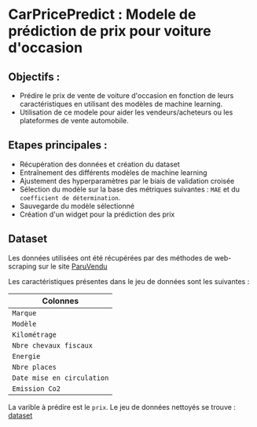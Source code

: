# CarPricePredict : Modele de prédiction de prix pour voiture d'occasion  

## Objectifs :

- Prédire le prix de vente de voiture d'occasion en fonction de leurs caractéristiques en utilisant des modèles de machine learning.
- Utilisation de ce modele pour aider les vendeurs/acheteurs ou les plateformes de vente automobile. 

## Etapes principales : 

- Récupération des données et création du dataset
- Entraînement des différents modèles de machine learning
- Ajustement des hyperparamètres par le biais de validation croisée
- Sélection du modèle sur la base des métriques suivantes : `MAE` et du `coefficient de détermination`. 
- Sauvegarde du modèle sélectionné 
- Création d'un widget pour la prédiction des prix

## Dataset

Les données utilisées ont été récupérées par des méthodes de web-scraping sur le site [ParuVendu](https://www.paruvendu.fr/voiture-occasion/)

Les caractéristiques présentes dans le jeu de données sont les suivantes : 

|Colonnes| 
| ------------------|
| `Marque` | 
| `Modèle`| 
| `Kilométrage` |
|`Nbre chevaux fiscaux` |
|`Energie` |
| `Nbre places` | 
| `Date mise en circulation`| 
| `Emission Co2` |

La varible à prédire est le `prix`.
Le jeu de données nettoyés se trouve : [dataset](./propre.csv)
